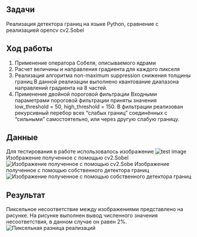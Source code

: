 ## Задачи
Реализация детектора границ на языке Python, сравнение с реализацией opencv cv2.Sobel

## Ход работы
1. Применение оператора Собеля, описываемого ядрами 
2. Расчет величины и направления градиента для каждого пикселя 
3.  Реализация алгоритма non-maximum suppression снижения толщины границ В данной реализации выполнено квантование диапазона направлений градиента на 8 частей. 
4.  Применение двойной пороговой фильтрации Входными параметрами пороговой фильтрации приняты значения low_threshold = 50, high_threshold = 150. В фильтрации реализован рекурсивный перебор всех “слабых границ” соединённых с “сильными” самостоятельно, или через другую слабую границу.
## Данные
Для тестирования в работе использовалось изображение 
![test image](bw,jpg "test image")
Изображение полученное с помощью cv2.Sobel
![Изображение полученное с помощью cv2.Sobe](OpenCV_Canny_Edges,jpg "Изображение полученное с помощью cv2.Sobel")
Изображение полученное с помощью собственного детектора границ
![Изображение полученное с помощью собственного детектора границ](new_edges,jpg "Изображение полученное с помощью собственного детектора границ")
## Результат

Пиксельное несоответствие между изображениями представлено на рисунке. На рисунке выполнен вывод численного значения несоответствия, в данном случае он равен 2%.
![Пиксельная разница реализаций](difference_between_images,jpg "Пиксельная разница реализаций")

